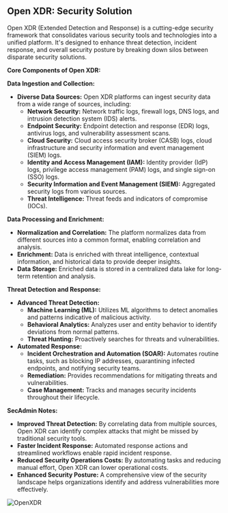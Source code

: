 ## Open XDR:  Security Solution

Open XDR (Extended Detection and Response) is a cutting-edge security framework that consolidates various security tools and technologies into a unified platform. It's designed to enhance threat detection, incident response, and overall security posture by breaking down silos between disparate security solutions.

**Core Components of Open XDR:**

 **Data Ingestion and Collection:**
   * **Diverse Data Sources:** Open XDR platforms can ingest security data from a wide range of sources, including:
     - **Network Security:** Network traffic logs, firewall logs, DNS logs, and intrusion detection system (IDS) alerts.
     - **Endpoint Security:** Endpoint detection and response (EDR) logs, antivirus logs, and vulnerability assessment scans.
     - **Cloud Security:** Cloud access security broker (CASB) logs, cloud infrastructure and security information and event management (SIEM) logs.
     - **Identity and Access Management (IAM):** Identity provider (IdP) logs, privilege access management (PAM) logs, and single sign-on (SSO) logs.
     - **Security Information and Event Management (SIEM):** Aggregated security logs from various sources.
     - **Threat Intelligence:** Threat feeds and indicators of compromise (IOCs).

 **Data Processing and Enrichment:**
   * **Normalization and Correlation:** The platform normalizes data from different sources into a common format, enabling correlation and analysis.
   * **Enrichment:** Data is enriched with threat intelligence, contextual information, and historical data to provide deeper insights.
   * **Data Storage:** Enriched data is stored in a centralized data lake for long-term retention and analysis.

 **Threat Detection and Response:**
   * **Advanced Threat Detection:**
     - **Machine Learning (ML):** Utilizes ML algorithms to detect anomalies and patterns indicative of malicious activity.
     - **Behavioral Analytics:** Analyzes user and entity behavior to identify deviations from normal patterns.
     - **Threat Hunting:** Proactively searches for threats and vulnerabilities.
   * **Automated Response:**
     - **Incident Orchestration and Automation (SOAR):** Automates routine tasks, such as blocking IP addresses, quarantining infected endpoints, and notifying security teams.
     - **Remediation:** Provides recommendations for mitigating threats and vulnerabilities.
     - **Case Management:** Tracks and manages security incidents throughout their lifecycle.

**SecAdmin Notes:**

* **Improved Threat Detection:** By correlating data from multiple sources, Open XDR can identify complex attacks that might be missed by traditional security tools.
* **Faster Incident Response:** Automated response actions and streamlined workflows enable rapid incident response.
* **Reduced Security Operations Costs:** By automating tasks and reducing manual effort, Open XDR can lower operational costs.
* **Enhanced Security Posture:** A comprehensive view of the security landscape helps organizations identify and address vulnerabilities more effectively.

![OpenXDR](https://github.com/user-attachments/assets/6d5503a8-2dcd-4797-ae5f-b4208ff3555b)

